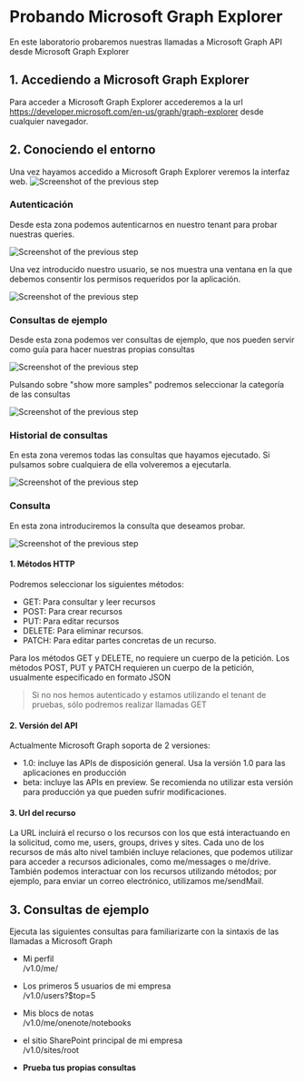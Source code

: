 # Probando Microsoft Graph Explorer
En este laboratorio probaremos nuestras llamadas a Microsoft Graph API desde Microsoft Graph Explorer

## 1. Accediendo a Microsoft Graph Explorer
Para acceder a Microsoft Graph Explorer accederemos a la url https://developer.microsoft.com/en-us/graph/graph-explorer desde cualquier navegador.

## 2. Conociendo el entorno
Una vez hayamos accedido a Microsoft Graph Explorer veremos la interfaz web. 
![Screenshot of the previous step](Images/01Environment.png)


### Autenticación
Desde esta zona podemos autenticarnos en nuestro tenant para probar nuestras queries.

![Screenshot of the previous step](Images/02.png)

Una vez introducido nuestro usuario, se nos muestra una ventana en la que debemos consentir los permisos requeridos por la aplicación.

![Screenshot of the previous step](Images/02Permissions.png)

### Consultas de ejemplo
Desde esta zona podemos ver consultas de ejemplo, que nos pueden servir como guía para hacer nuestras propias consultas

![Screenshot of the previous step](Images/03.png)

Pulsando sobre "show more samples" podremos seleccionar la categoría de las consultas

![Screenshot of the previous step](Images/04.png)

### Historial de consultas
En esta zona veremos todas las consultas que hayamos ejecutado. Si pulsamos sobre cualquiera de ella volveremos a ejecutarla.

![Screenshot of the previous step](Images/05.png)

### Consulta
En esta zona introduciremos la consulta que deseamos probar.

![Screenshot of the previous step](Images/06Consulta.PNG)

#### 1. Métodos HTTP

Podremos seleccionar los siguientes métodos:

- GET: Para consultar y leer recursos
- POST: Para crear recursos
- PUT: Para editar recursos
- DELETE: Para eliminar recursos.
- PATCH: Para editar partes concretas de un recurso.

Para los métodos GET y DELETE, no requiere un cuerpo de la petición.
Los métodos POST, PUT y PATCH requieren un cuerpo de la petición, usualmente especificado en formato JSON

> Si no nos hemos autenticado y estamos utilizando el tenant de pruebas, sólo podremos realizar llamadas GET

#### 2. Versión del API

Actualmente Microsoft Graph soporta de 2 versiones:

- 1.0: incluye las APIs de disposición general. Usa la versión 1.0 para las aplicaciones en producción
- beta: incluye las APIs en preview. Se recomienda no utilizar esta versión para producción ya que pueden sufrir modificaciones.

#### 3. Url del recurso

La URL incluirá el recurso o los recursos con los que está interactuando en la solicitud, como me, users, groups, drives y sites. Cada uno de los recursos de más alto nivel también incluye relaciones, que podemos utilizar para acceder a recursos adicionales, como me/messages o me/drive. También podemos interactuar con los recursos utilizando métodos; por ejemplo, para enviar un correo electrónico, utilizamos me/sendMail.

## 3. Consultas de ejemplo

Ejecuta las siguientes consultas para familiarizarte con la sintaxis de las llamadas a Microsoft Graph

+ Mi perfil  
 /v1.0/me/  

* Los primeros 5 usuarios de mi empresa  
/v1.0/users?$top=5

+ Mis blocs de notas  
/v1.0/me/onenote/notebooks

+ el sitio SharePoint principal de mi empresa  
/v1.0/sites/root

+ **Prueba tus propias consultas**